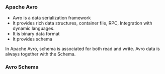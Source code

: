 ### Apache Avro 
* Avro is a data serialization framework
* It provides rich data structures, container file, RPC, Integration with dynamic languages.
* It is binary data format
* It provides schema

In Apache Avro, schema is associated for both read and write.
Avro data is always together with the Schema.


### Avro Schema
